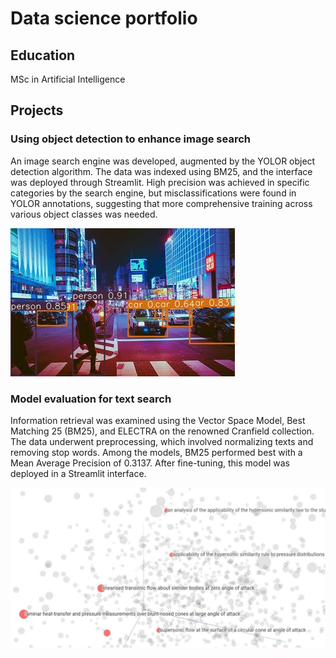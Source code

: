 # Data science portfolio

## Education
MSc in Artificial Intelligence

## Projects
### Using object detection to enhance image search

An image search engine was developed, augmented by the YOLOR object detection algorithm. The data was indexed using BM25, and the interface was deployed through Streamlit. High precision was achieved in specific categories by the search engine, but misclassifications were found in YOLOR annotations, suggesting that more comprehensive training across various object classes was needed.

![Computer vision](/assets/image_3621.jpg)

### Model evaluation for text search 

Information retrieval was examined using the Vector Space Model, Best Matching 25 (BM25), and ELECTRA on the renowned Cranfield collection. The data underwent preprocessing, which involved normalizing texts and removing stop words. Among the models, BM25 performed best with a Mean Average Precision of 0.3137. After fine-tuning, this model was deployed in a Streamlit interface.

![VSM](/assets/embedding_projector.jpg)



